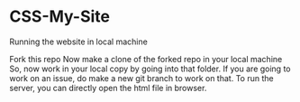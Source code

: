 # CSS-My-Site

Running the website in local machine

Fork this repo
Now make a clone of the forked repo in your local machine So, now work in your local copy by going into that folder.
If you are going to work on an issue, do make a new git branch to work on that.
To run the server, you can directly open the html file in browser.
